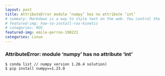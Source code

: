 ```yaml
---
layout: post
title: AttributeError module ‘numpy’ has no attribute ‘int’
# summary: Markdown is a way to style text on the web. You control the display of the document; formating words as bold or italic, adding images, and creating lists are just a few of the things we can do with Markdown. Mostly, Markdown is just regular text with a few non-alphabetic characters thrown in.
# featured-img: how-to-install-ros-kinetic
# categories: ROS
featured-img: emile-perron-190221
categories: Linux
---
```


### AttributeError: module ‘numpy’ has no attribute ‘int’

```
$ conda list // numpy version 1.26.4 solution)
$ pip install numpy==1.23.0
```

